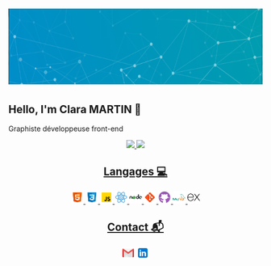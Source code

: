 <h1 align="center">
  <img width="100%" height="150px" src="./assets/baniere.png" alt="baniere" />
</h1>

## Hello, I'm Clara MARTIN 👋

<p>Graphiste développeuse front-end</p>

<div align="center">
  <a href="https://github.com/Liax?tab=repositories">
  <img height="150em" src="https://github-readme-stats.vercel.app/api?username=Liax&show_icons=true&title_color=EFCDCD&bg_color=0D4944&text_color=EFCDCD&icon_color=EFCDCD&include_all_commits=true&count_private=true"/>
  <img height="150em" src="https://github-readme-stats.vercel.app/api/top-langs/?username=Liax&layout=compact&langs_count=7&theme=buefy"/>
</div >

<div align="center">

## Langages 💻

  <div>
  <img width="25px" src="./assets/html5.svg" alt="HTML5">
  <img width="25px" src="./assets/css3.svg" alt="CSS3">
  <img width="25px" src="./assets/javascript.svg" alt="Javascript">
  <img width="25px" src="./assets/react.svg" alt="react">
  <img width="25px" src="./assets/nodedotjs.svg" alt="node">
  <img width="25px" src="./assets/git.svg" alt="git">
  <img width="25px" src="./assets/github.svg" alt="gihub">
  <img width="25px" src="./assets/mysql.svg" alt="mysql">
  <img width="25px" src="./assets/express.svg" alt="express">
  </div>

</div>

<div align="center">

## Contact 📬

<a href="martinclara@hotmail.fr"><img width="25px" src="./assets/gmail.svg" alt="hotmail"></img></a>
<a href="https://www.linkedin.com/in/claramart/"><img width="25px" src="./assets/linkedin.svg" alt="linkedin"></img></a>

</div>
